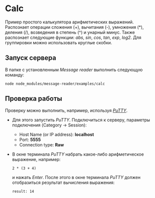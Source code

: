 # Calc
Пример простого калькулятора арифметических выражений.<br>
Распознает операции сложения (+), вычитания (-), умножения (\*), деления (/), возведения в степень (^) и унарный минус. Также распознает следующие функции: *abs*, *sin*, *cos*, *tan*, *exp*, *log2*. Для группировки можно использовать круглые скобки.

[putty]: https://www.chiark.greenend.org.uk/~sgtatham/putty/

## Запуск сервера
В папке с установленным *Message reader* выполнить следующую команду:

    node node_modules/message-reader/examples/calc

## Проверка работы
Проверку можно выполнить, например, используя [*PuTTY*][putty].
- Для этого запустить *PuTTY*. Подключиться к серверу, параметры подключения (Category -> Session):
  - Host Name (or IP address): **localhost**
  - Port: **5555**
  - Connection type: **Raw**
- В окне терминала *PuTTY* набрать какое-либо арифметическое выражение, например:

      2 * (3 + 4)

  и нажать *Enter*. После этого в окне терминала *PuTTY* должен отобразиться результат вычисления выражения:

      result: 14